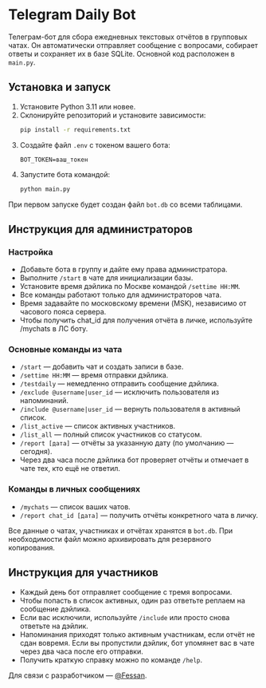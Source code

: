 # Telegram Daily Bot

Телеграм-бот для сбора ежедневных текстовых отчётов в групповых чатах. Он автоматически
отправляет сообщение с вопросами, собирает ответы и сохраняет их в базе SQLite. Основной
код расположен в `main.py`.


## Установка и запуск

1. Установите Python 3.11 или новее.
2. Склонируйте репозиторий и установите зависимости:
   ```bash
   pip install -r requirements.txt
   ```
3. Создайте файл `.env` с токеном вашего бота:
   ```
   BOT_TOKEN=ваш_токен
   ```
4. Запустите бота командой:
   ```bash
   python main.py
   ```

При первом запуске будет создан файл `bot.db` со всеми таблицами.

## Инструкция для администраторов

### Настройка
- Добавьте бота в группу и дайте ему права администратора.
- Выполните `/start` в чате для инициализации базы.
- Установите время дэйлика по Москве командой `/settime HH:MM`.
- Все команды работают только для администраторов чата.
- Время задавайте по московскому времени (MSK), независимо от часового пояса сервера.
- Чтобы получить chat_id для получения отчёта в личке, используйте /mychats в ЛС боту.


### Основные команды из чата
- `/start` — добавить чат и создать записи в базе.
- `/settime HH:MM` — время отправки дэйлика.
- `/testdaily` — немедленно отправить сообщение дэйлика.
- `/exclude @username|user_id` — исключить пользователя из напоминаний.
- `/include @username|user_id` — вернуть пользователя в активный список.
- `/list_active` — список активных участников.
- `/list_all` — полный список участников со статусом.
- `/report [дата]` — отчёты за указанную дату (по умолчанию — сегодня).
- Через два часа после дэйлика бот проверяет отчёты и отмечает в чате тех, кто
  ещё не ответил.

### Команды в личных сообщениях
- `/mychats` — список ваших чатов.
- `/report chat_id [дата]` — получить отчёты конкретного чата в личку.

Все данные о чатах, участниках и отчётах хранятся в `bot.db`. При необходимости файл можно
архивировать для резервного копирования.

## Инструкция для участников

- Каждый день бот отправляет сообщение с тремя вопросами.
- Чтобы попасть в список активных, один раз ответьте реплаем на сообщение дэйлика.
- Если вас исключили, используйте `/include` или просто снова ответьте на дэйлик.
- Напоминания приходят только активным участникам, если отчёт не сдан вовремя.
  Если вы пропустили дэйлик, бот упомянет вас в чате через два часа после его
  отправки.
- Получить краткую справку можно по команде `/help`.

Для связи с разработчиком — [@Fessan](https://t.me/Fessan).
